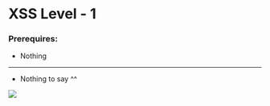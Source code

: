 # XSS Level - 1

### Prerequires:

- Nothing

-----------------

- Nothing to say ^^

<img src="https://cdn.discordapp.com/attachments/698984879823519827/790954515784138752/unknown.png">
